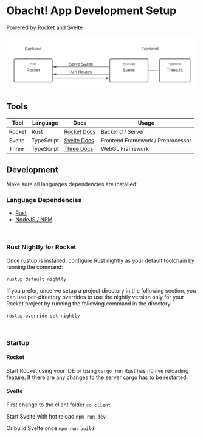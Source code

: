 # Obacht! App Development Setup
Powered by Rocket and Svelte

![Setup Diagram](https://github.com/obacht-tech/app_development/blob/master/doc/setup-diagram.png)

## Tools

|Tool|Language|Docs|Usage|
|---|---|---|---|
|Rocket|Rust|[Rocket Docs](https://rocket.rs/v0.4/guide/)|Backend / Server
|Svelte|TypeScript|[Svelte Docs](https://svelte.dev/docs)|Frontend Framework / Preprocessor
|Three|TypeScript|[Three Docs](https://threejs.org/docs/index.html#manual/en/introduction/Creating-a-scene)|WebGL Framework

## Development

Make sure all languages dependencies are installed:

### Language Dependencies

- [Rust](https://rustup.rs/)
- [NodeJS / NPM](https://nodejs.org/en/)

<br/>

### Rust Nightly for Rocket

Once rustup is installed, configure Rust nightly as your default toolchain by running the command:

`rustup default nightly`

If you prefer, once we setup a project directory in the following section, you can use per-directory overrides to use the nightly version only for your Rocket project by running the following command in the directory:

`rustup override set nightly`

<br/>

### Startup

#### Rocket

Start Rocket using your IDE or using `cargo run`
Rust has no live reloading feature. If there are any changes to the server cargo has to be restarted.

#### Svelte

First change to the client folder
`cd client`

Start Svelte with hot reload `npm run dev`

Or build Svelte once `npm run build`
